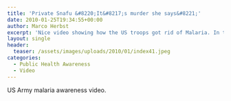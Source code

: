 ```yaml
---
title: 'Private Snafu &#8220;It&#8217;s murder she says&#8221;'
date: 2010-01-25T19:34:55+00:00
author: Marco Herbst
excerpt: 'Nice video showing how the US troops got rid of Malaria. In the beginning anopheles mosquitoes rocked, but later on people got to know about the transmission of malaria, and so everything necessary in order avoid mosquito bites was done. But still persons like snafu are a meal for mosquitoes.   '
layout: single
header:
  teaser: /assets/images/uploads/2010/01/index41.jpeg
categories:
  - Public Health Awareness
  - Video
---
```

US Army malaria awareness video.